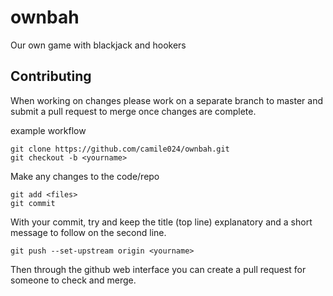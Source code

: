 # ownbah
Our own game with blackjack and hookers

## Contributing

When working on changes please work on a separate branch to master and submit a
pull request to merge once changes are complete.

example workflow

```
git clone https://github.com/camile024/ownbah.git
git checkout -b <yourname>
```
Make any changes to the code/repo
```
git add <files>
git commit
```
With your commit, try and keep the title (top line) explanatory and a short message to
follow on the second line.

```
git push --set-upstream origin <yourname>
```
Then through the github web interface you can create a pull request for someone
to check and merge.
